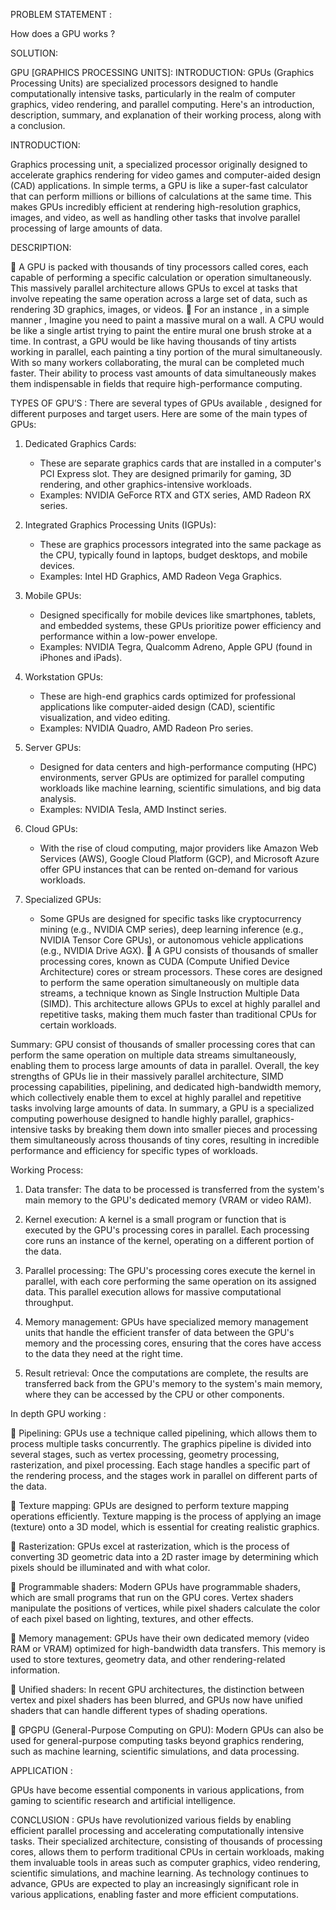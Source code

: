 PROBLEM STATEMENT :

How does a GPU works ?

SOLUTION:

GPU [GRAPHICS PROCESSING UNITS]:
INTRODUCTION:
GPUs (Graphics Processing Units) are specialized processors designed to handle computationally intensive tasks, particularly in the realm of computer graphics, video rendering, and parallel computing. Here's an introduction, description, summary, and explanation of their working process, along with a conclusion.

INTRODUCTION:

Graphics processing unit, a specialized processor originally designed to accelerate graphics rendering for video games and computer-aided design (CAD) applications. In simple terms, a GPU is like a super-fast calculator that can perform millions or billions of calculations at the same time. This makes GPUs incredibly efficient at rendering high-resolution graphics, images, and video, as well as handling other tasks that involve parallel processing of large amounts of data.

DESCRIPTION:

     A GPU is packed with thousands of tiny processors called cores, each capable of performing a specific calculation or operation simultaneously. This massively parallel architecture allows GPUs to excel at tasks that involve
repeating the same operation across a large set of data, such as rendering 3D graphics, images, or videos.
     For an instance , in a simple manner , 
Imagine you need to paint a massive mural on a wall. A CPU would be like a single artist trying to paint the entire mural one brush stroke at a time. In contrast, a GPU would be like having thousands of tiny artists working in parallel, each painting a tiny portion of the mural simultaneously. With so many workers collaborating, the mural can be completed much faster.
Their ability to process vast amounts of data simultaneously makes them indispensable in fields that require high-performance computing.

TYPES OF GPU’S :
There are several types of GPUs available , designed for different purposes and target users. Here are some of the main types of GPUs:

1. Dedicated Graphics Cards:
   - These are separate graphics cards that are installed in a computer's PCI Express slot. They are designed primarily for gaming, 3D rendering, and other graphics-intensive workloads.
   - Examples: NVIDIA GeForce RTX and GTX series, AMD Radeon RX series.

2. Integrated Graphics Processing Units (IGPUs):
   - These are graphics processors integrated into the same package as the CPU, typically found in laptops, budget desktops, and mobile devices.
   - Examples: Intel HD Graphics, AMD Radeon Vega Graphics.

3. Mobile GPUs:
   - Designed specifically for mobile devices like smartphones, tablets, and embedded systems, these GPUs prioritize power efficiency and performance within a low-power envelope.
   - Examples: NVIDIA Tegra, Qualcomm Adreno, Apple GPU (found in iPhones and iPads).

4. Workstation GPUs:
   - These are high-end graphics cards optimized for professional applications like computer-aided design (CAD), scientific visualization, and video editing.
   - Examples: NVIDIA Quadro, AMD Radeon Pro series.

5. Server GPUs:
   - Designed for data centers and high-performance computing (HPC) environments, server GPUs are optimized for parallel computing workloads like machine learning, scientific simulations, and big data analysis.
   - Examples: NVIDIA Tesla, AMD Instinct series.

6. Cloud GPUs:
   - With the rise of cloud computing, major providers like Amazon Web Services (AWS), Google Cloud Platform (GCP), and Microsoft Azure offer GPU instances that can be rented on-demand for various workloads.

7. Specialized GPUs:
   - Some GPUs are designed for specific tasks like cryptocurrency mining (e.g., NVIDIA CMP series), deep learning inference (e.g., NVIDIA Tensor Core GPUs), or autonomous vehicle applications (e.g., NVIDIA Drive AGX).
  A GPU consists of thousands of smaller processing cores, known as CUDA (Compute Unified Device Architecture) cores or stream processors. These cores are designed to perform the    same operation simultaneously on multiple data streams, a technique known as Single Instruction Multiple Data (SIMD). This architecture allows GPUs to excel at highly parallel and repetitive tasks, making them much faster than traditional CPUs for certain workloads.

Summary:
          GPU consist of thousands of smaller processing cores that can perform the same operation on multiple data streams simultaneously, enabling them to process large amounts of data in parallel. Overall, the key strengths of GPUs lie in their massively parallel architecture, SIMD processing capabilities, pipelining, and dedicated high-bandwidth memory, which collectively enable them to excel at highly parallel and repetitive tasks involving large amounts of data.
          In summary, a GPU is a specialized computing powerhouse designed to handle highly parallel, graphics-intensive tasks by breaking them down into smaller pieces and processing them simultaneously across thousands of tiny cores, resulting in incredible performance and efficiency for specific types of workloads.

Working Process:

1. Data transfer: The data to be processed is transferred from the system's main memory to the GPU's dedicated memory (VRAM or video RAM).

2. Kernel execution: A kernel is a small program or function that is executed by the GPU's processing cores in parallel. Each processing core runs an instance of the kernel, operating on a different portion of the data.

3. Parallel processing: The GPU's processing cores execute the kernel in parallel, with each core performing the same operation on its assigned data. This parallel execution allows for massive computational throughput.

4. Memory management: GPUs have specialized memory management units that handle the efficient transfer of data between the GPU's memory and the processing cores, ensuring that the cores have access to the data they need at the right time.

5. Result retrieval: Once the computations are complete, the results are transferred back from the GPU's memory to the system's main memory, where they can be accessed by the CPU or other components.

In depth GPU working :

  Pipelining: GPUs use a technique called pipelining, which allows them to process multiple tasks concurrently. The graphics pipeline is divided into several stages, such as vertex processing, geometry processing, rasterization, and pixel processing. Each stage handles a specific part of the rendering process, and the stages work in parallel on different parts of the data.
 
 Texture mapping: GPUs are designed to perform texture mapping operations efficiently. Texture mapping is the process of applying an image (texture) onto a 3D model, which is essential for creating realistic graphics.

 Rasterization: GPUs excel at rasterization, which is the process of converting 3D geometric data into a 2D raster image by determining which pixels should be illuminated and with what color.

 Programmable shaders: Modern GPUs have programmable shaders, which are small programs that run on the GPU cores. Vertex shaders manipulate the positions of vertices, while pixel shaders calculate the color of each pixel based on lighting, textures, and other effects.

 Memory management: GPUs have their own dedicated memory (video RAM or VRAM) optimized for high-bandwidth data transfers. This memory is used to store textures, geometry data, and other rendering-related information.

 Unified shaders: In recent GPU architectures, the distinction between vertex and pixel shaders has been blurred, and GPUs now have unified shaders that can handle different types of shading operations.

 GPGPU (General-Purpose Computing on GPU): Modern GPUs can also be used for general-purpose computing tasks beyond graphics rendering, such as machine learning, scientific simulations, and data processing.

APPLICATION :

GPUs have become essential components in various applications, from gaming to scientific research and artificial intelligence.

CONCLUSION :
GPUs have revolutionized various fields by enabling efficient parallel processing and accelerating computationally intensive tasks. Their specialized architecture, consisting of thousands of processing cores, allows them to perform traditional CPUs in certain workloads, making them invaluable tools in areas such as computer graphics, video rendering, scientific simulations, and machine learning. As technology continues to advance, GPUs are expected to play an increasingly significant role in various applications, enabling faster and more efficient computations.
